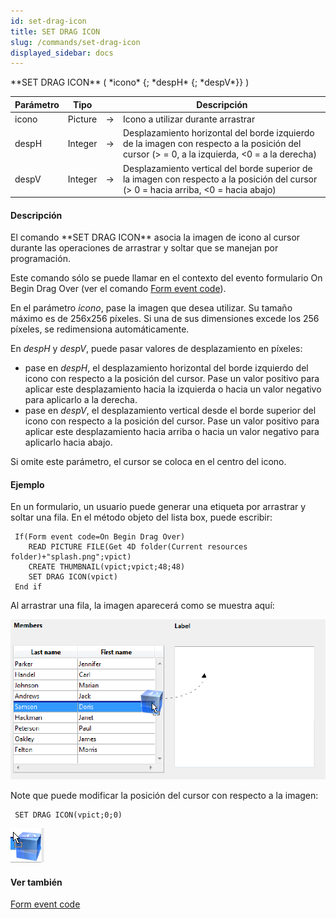```yaml
---
id: set-drag-icon
title: SET DRAG ICON
slug: /commands/set-drag-icon
displayed_sidebar: docs
---
```


<!--REF #_command_.SET DRAG ICON.Syntax-->**SET DRAG ICON** ( *icono* {; *despH* {; *despV*}} )<!-- END REF-->
<!--REF #_command_.SET DRAG ICON.Params-->
| Parámetro | Tipo |  | Descripción |
| --- | --- | --- | --- |
| icono | Picture | &#8594;  | Icono a utilizar durante arrastrar |
| despH | Integer | &#8594;  | Desplazamiento horizontal del borde izquierdo de la imagen con respecto a la posición del cursor (> = 0, a la izquierda, <0 = a la derecha) |
| despV | Integer | &#8594;  | Desplazamiento vertical del borde superior de la imagen con respecto a la posición del cursor (> 0 = hacia arriba, <0 = hacia abajo) |

<!-- END REF-->

#### Descripción 

<!--REF #_command_.SET DRAG ICON.Summary-->El comando **SET DRAG ICON** asocia la imagen de icono al cursor durante las operaciones de arrastrar y soltar que se manejan por programación.<!-- END REF-->

Este comando sólo se puede llamar en el contexto del evento formulario On Begin Drag Over (ver el comando [Form event code](form-event-code.md)).  
  
En el parámetro *icono*, pase la imagen que desea utilizar. Su tamaño máximo es de 256x256 píxeles. Si una de sus dimensiones excede los 256 píxeles, se redimensiona automáticamente.  
  
En *despH* y *despV*, puede pasar valores de desplazamiento en píxeles:

* pase en *despH*, el desplazamiento horizontal del borde izquierdo del icono con respecto a la posición del cursor. Pase un valor positivo para aplicar este desplazamiento hacia la izquierda o hacia un valor negativo para aplicarlo a la derecha.
* pase en *despV*, el desplazamiento vertical desde el borde superior del icono con respecto a la posición del cursor. Pase un valor positivo para aplicar este desplazamiento hacia arriba o hacia un valor negativo para aplicarlo hacia abajo.

Si omite este parámetro, el cursor se coloca en el centro del icono.

#### Ejemplo 

En un formulario, un usuario puede generar una etiqueta por arrastrar y soltar una fila. En el método objeto del lista box, puede escribir:

```4d
 If(Form event code=On Begin Drag Over)
    READ PICTURE FILE(Get 4D folder(Current resources folder)+"splash.png";vpict)
    CREATE THUMBNAIL(vpict;vpict;48;48)
    SET DRAG ICON(vpict)
 End if
```

Al arrastrar una fila, la imagen aparecerá como se muestra aquí:

![](../assets/en/commands/pict1204050.en.png)

Note que puede modificar la posición del cursor con respecto a la imagen:

```4d
 SET DRAG ICON(vpict;0;0)
```

![](../assets/en/commands/pict1204052.fr.png)

#### Ver también 

[Form event code](form-event-code.md)  